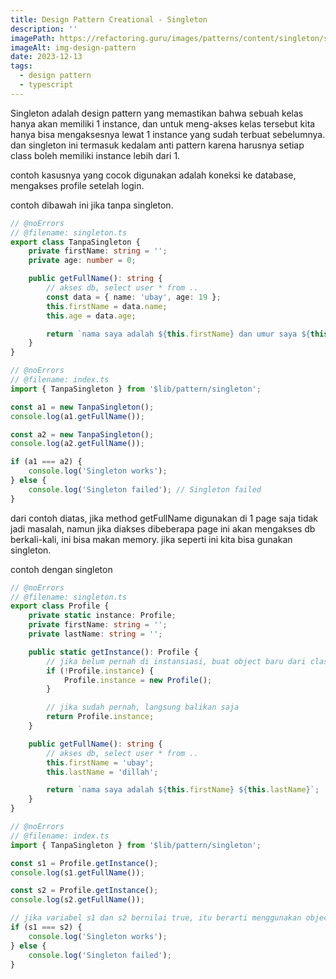 ```yaml
---
title: Design Pattern Creational - Singleton
description: ''
imagePath: https://refactoring.guru/images/patterns/content/singleton/singleton-2x.png
imageAlt: img-design-pattern
date: 2023-12-13
tags:
  - design pattern
  - typescript
---
```


Singleton adalah design pattern yang memastikan bahwa sebuah kelas hanya akan memiliki 1 instance, dan untuk meng-akses kelas tersebut kita hanya bisa mengaksesnya lewat 1 instance yang sudah terbuat sebelumnya. dan singleton ini termasuk kedalam anti pattern karena harusnya setiap class boleh memiliki instance lebih dari 1.

contoh kasusnya yang cocok digunakan adalah koneksi ke database, mengakses profile setelah login.

contoh dibawah ini jika tanpa singleton.

```ts
// @noErrors
// @filename: singleton.ts
export class TanpaSingleton {
	private firstName: string = '';
	private age: number = 0;

	public getFullName(): string {
		// akses db, select user * from ..
		const data = { name: 'ubay', age: 19 };
		this.firstName = data.name;
		this.age = data.age;

		return `nama saya adalah ${this.firstName} dan umur saya ${this.age}`;
	}
}
```

```ts
// @noErrors
// @filename: index.ts
import { TanpaSingleton } from '$lib/pattern/singleton';

const a1 = new TanpaSingleton();
console.log(a1.getFullName());

const a2 = new TanpaSingleton();
console.log(a2.getFullName());

if (a1 === a2) {
	console.log('Singleton works');
} else {
	console.log('Singleton failed'); // Singleton failed
}
```

dari contoh diatas, jika method getFullName digunakan di 1 page saja tidak jadi masalah, namun jika diakses dibeberapa page ini akan mengakses db berkali-kali, ini bisa makan memory. jika seperti ini kita bisa gunakan singleton.

contoh dengan singleton

```ts
// @noErrors
// @filename: singleton.ts
export class Profile {
	private static instance: Profile;
	private firstName: string = '';
	private lastName: string = '';

	public static getInstance(): Profile {
		// jika belum pernah di instansiasi, buat object baru dari class Profile
		if (!Profile.instance) {
			Profile.instance = new Profile();
		}

		// jika sudah pernah, langsung balikan saja
		return Profile.instance;
	}

	public getFullName(): string {
		// akses db, select user * from ..
		this.firstName = 'ubay';
		this.lastName = 'dillah';

		return `nama saya adalah ${this.firstName} ${this.lastName}`;
	}
}
```

```ts
// @noErrors
// @filename: index.ts
import { TanpaSingleton } from '$lib/pattern/singleton';

const s1 = Profile.getInstance();
console.log(s1.getFullName());

const s2 = Profile.getInstance();
console.log(s2.getFullName());

// jika variabel s1 dan s2 bernilai true, itu berarti menggunakan object yang sama
if (s1 === s2) {
	console.log('Singleton works');
} else {
	console.log('Singleton failed');
}
```
